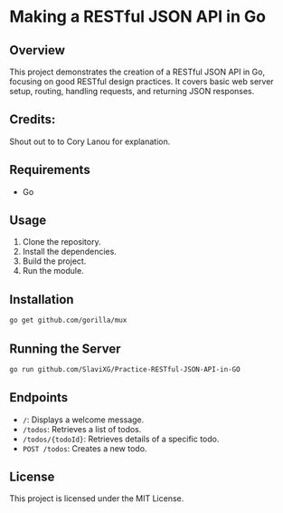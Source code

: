 # Making a RESTful JSON API in Go

## Overview
This project demonstrates the creation of a RESTful JSON API in Go, focusing on good RESTful design practices. It covers basic web server setup, routing, handling requests, and returning JSON responses.

## Credits:
Shout out to to Cory Lanou for explanation.

## Requirements
- Go

## Usage
1. Clone the repository.
2. Install the dependencies.
3. Build the project.
4. Run the module.

## Installation
```bash
go get github.com/gorilla/mux
```

## Running the Server
```bash
go run github.com/SlaviXG/Practice-RESTful-JSON-API-in-GO
```

## Endpoints
- `/`: Displays a welcome message.
- `/todos`: Retrieves a list of todos.
- `/todos/{todoId}`: Retrieves details of a specific todo.
- `POST /todos`: Creates a new todo.

## License
This project is licensed under the MIT License.